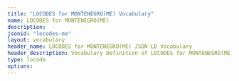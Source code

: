 ```yaml
---
title: "LOCODES for MONTENEGRO(ME) Vocabulary"
name: LOCODES for MONTENEGRO(ME) 
description: 
jsonid: "locodes-me"
layout: vocabulary
header_name: LOCODES for MONTENEGRO(ME) JSON-LD Vocabulary
header_description: Vocabulary Definition of LOCODES for MONTENEGRO(ME) semantics in HTML format. JSON-LD format is available at [locodes-me.jsonld](/vocabulary/locodes-me.jsonld)
type: locode
options:
---
```

